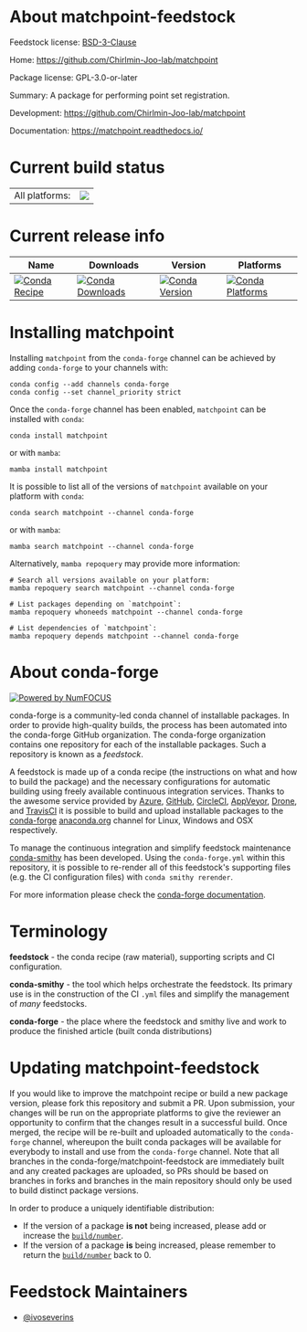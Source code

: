 About matchpoint-feedstock
==========================

Feedstock license: [BSD-3-Clause](https://github.com/conda-forge/matchpoint-feedstock/blob/main/LICENSE.txt)

Home: https://github.com/Chirlmin-Joo-lab/matchpoint

Package license: GPL-3.0-or-later

Summary: A package for performing point set registration.

Development: https://github.com/Chirlmin-Joo-lab/matchpoint

Documentation: https://matchpoint.readthedocs.io/

Current build status
====================


<table><tr><td>All platforms:</td>
    <td>
      <a href="https://dev.azure.com/conda-forge/feedstock-builds/_build/latest?definitionId=23762&branchName=main">
        <img src="https://dev.azure.com/conda-forge/feedstock-builds/_apis/build/status/matchpoint-feedstock?branchName=main">
      </a>
    </td>
  </tr>
</table>

Current release info
====================

| Name | Downloads | Version | Platforms |
| --- | --- | --- | --- |
| [![Conda Recipe](https://img.shields.io/badge/recipe-matchpoint-green.svg)](https://anaconda.org/conda-forge/matchpoint) | [![Conda Downloads](https://img.shields.io/conda/dn/conda-forge/matchpoint.svg)](https://anaconda.org/conda-forge/matchpoint) | [![Conda Version](https://img.shields.io/conda/vn/conda-forge/matchpoint.svg)](https://anaconda.org/conda-forge/matchpoint) | [![Conda Platforms](https://img.shields.io/conda/pn/conda-forge/matchpoint.svg)](https://anaconda.org/conda-forge/matchpoint) |

Installing matchpoint
=====================

Installing `matchpoint` from the `conda-forge` channel can be achieved by adding `conda-forge` to your channels with:

```
conda config --add channels conda-forge
conda config --set channel_priority strict
```

Once the `conda-forge` channel has been enabled, `matchpoint` can be installed with `conda`:

```
conda install matchpoint
```

or with `mamba`:

```
mamba install matchpoint
```

It is possible to list all of the versions of `matchpoint` available on your platform with `conda`:

```
conda search matchpoint --channel conda-forge
```

or with `mamba`:

```
mamba search matchpoint --channel conda-forge
```

Alternatively, `mamba repoquery` may provide more information:

```
# Search all versions available on your platform:
mamba repoquery search matchpoint --channel conda-forge

# List packages depending on `matchpoint`:
mamba repoquery whoneeds matchpoint --channel conda-forge

# List dependencies of `matchpoint`:
mamba repoquery depends matchpoint --channel conda-forge
```


About conda-forge
=================

[![Powered by
NumFOCUS](https://img.shields.io/badge/powered%20by-NumFOCUS-orange.svg?style=flat&colorA=E1523D&colorB=007D8A)](https://numfocus.org)

conda-forge is a community-led conda channel of installable packages.
In order to provide high-quality builds, the process has been automated into the
conda-forge GitHub organization. The conda-forge organization contains one repository
for each of the installable packages. Such a repository is known as a *feedstock*.

A feedstock is made up of a conda recipe (the instructions on what and how to build
the package) and the necessary configurations for automatic building using freely
available continuous integration services. Thanks to the awesome service provided by
[Azure](https://azure.microsoft.com/en-us/services/devops/), [GitHub](https://github.com/),
[CircleCI](https://circleci.com/), [AppVeyor](https://www.appveyor.com/),
[Drone](https://cloud.drone.io/welcome), and [TravisCI](https://travis-ci.com/)
it is possible to build and upload installable packages to the
[conda-forge](https://anaconda.org/conda-forge) [anaconda.org](https://anaconda.org/)
channel for Linux, Windows and OSX respectively.

To manage the continuous integration and simplify feedstock maintenance
[conda-smithy](https://github.com/conda-forge/conda-smithy) has been developed.
Using the ``conda-forge.yml`` within this repository, it is possible to re-render all of
this feedstock's supporting files (e.g. the CI configuration files) with ``conda smithy rerender``.

For more information please check the [conda-forge documentation](https://conda-forge.org/docs/).

Terminology
===========

**feedstock** - the conda recipe (raw material), supporting scripts and CI configuration.

**conda-smithy** - the tool which helps orchestrate the feedstock.
                   Its primary use is in the construction of the CI ``.yml`` files
                   and simplify the management of *many* feedstocks.

**conda-forge** - the place where the feedstock and smithy live and work to
                  produce the finished article (built conda distributions)


Updating matchpoint-feedstock
=============================

If you would like to improve the matchpoint recipe or build a new
package version, please fork this repository and submit a PR. Upon submission,
your changes will be run on the appropriate platforms to give the reviewer an
opportunity to confirm that the changes result in a successful build. Once
merged, the recipe will be re-built and uploaded automatically to the
`conda-forge` channel, whereupon the built conda packages will be available for
everybody to install and use from the `conda-forge` channel.
Note that all branches in the conda-forge/matchpoint-feedstock are
immediately built and any created packages are uploaded, so PRs should be based
on branches in forks and branches in the main repository should only be used to
build distinct package versions.

In order to produce a uniquely identifiable distribution:
 * If the version of a package **is not** being increased, please add or increase
   the [``build/number``](https://docs.conda.io/projects/conda-build/en/latest/resources/define-metadata.html#build-number-and-string).
 * If the version of a package **is** being increased, please remember to return
   the [``build/number``](https://docs.conda.io/projects/conda-build/en/latest/resources/define-metadata.html#build-number-and-string)
   back to 0.

Feedstock Maintainers
=====================

* [@ivoseverins](https://github.com/ivoseverins/)

